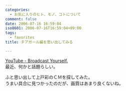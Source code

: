```yaml
---
categories:
  - お気に入りのヒト、モノ、コトについて
comment: false
date: 2006-07-16 16:59:04
iso8601: 2006-07-16T16:59:04+09:00
tags:
  - favorites
title: チアガール編を思い出してみる

---
```


<div class="entry-body">
  <p><a href="http://www.youtube.com">YouTube - Broadcast Yourself.</a><br />
    最近、何かと話題らしい。</p>

  <p>ふと思い出して上戸彩のＣＭを探してみた。<br />
    うまい具合に見つかったのだが、画質はあまり良くないね。</p>

  <p><object width="425" height="350">
      <param name="movie" value="http://www.youtube.com/v/naXh6ayfDkY" /><embed src="http://www.youtube.com/v/naXh6ayfDkY" type="application/x-shockwave-flash" width="425" height="350"></embed></object></p>
</div>
